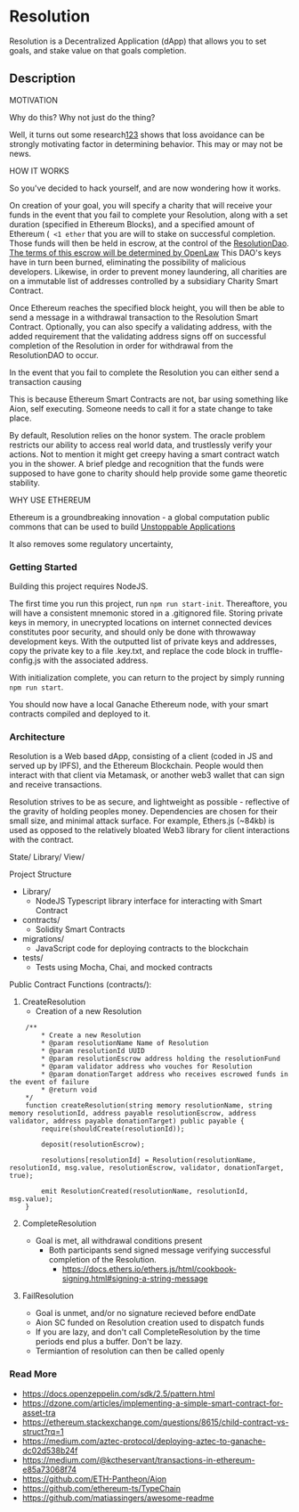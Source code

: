 # Resolution

Resolution is a Decentralized Application (dApp) that allows you to set goals, and stake value on that goals completion.


## Description 

MOTIVATION

Why do this? Why not just do the thing?

Well, it turns out some research[1]()[2]()[3]() shows that loss avoidance can be strongly motivating factor in determining behavior. This may or may not be news.


HOW IT WORKS

So you've decided to hack yourself, and are now wondering how it works. 

On creation of your goal, you will specify a charity that will receive your funds in the event that you fail to complete your Resolution, along with a set duration (specified in Ethereum Blocks), and a specified amount of Ethereum (` <1 ether` that you are will to stake on successful completion. Those funds will then be held in escrow, at the control of the [ResolutionDao](https://aragon.org/#/). [The terms of this escrow will be determined by OpenLaw]() This DAO's keys have in turn been burned, eliminating the possibility of malicious developers. Likewise, in order to prevent money laundering, all charities are on a immutable list of addresses controlled by a subsidiary Charity Smart Contract. 

Once Ethereum reaches the specified block height, you will then be able to send a message in a withdrawal transaction to the Resolution Smart Contract. Optionally, you can also specify a validating address, with the added requirement that the validating address signs off on successful completion of the Resolution in order for withdrawal from the ResolutionDAO to occur.


In the event that you fail to complete the Resolution you can either send a transaction causing 

This is because Ethereum Smart Contracts are not, bar using something like Aion[](), self executing. Someone needs to call it for a state change to take place. 

By default, Resolution relies on the honor system. The oracle problem restricts our ability to access real world data, and trustlessly verify your actions. Not to mention it might get creepy having a smart contract watch you in the shower. A brief pledge and recognition that the funds were supposed to have gone to charity should help provide some game theoretic stability. 



WHY USE ETHEREUM

Ethereum is a groundbreaking innovation - a global computation public commons that can be used to build [Unstoppable Applications](https://hackernoon.com/joe-lubin-on-the-future-of-blockchain-d058aa57641b)

It also removes some regulatory uncertainty,


### Getting Started

Building this project requires NodeJS. 

The first time you run this project, run `npm run start-init`. Thereaftore, you will have a consistent mnemonic stored in a .gitignored file. Storing private keys in memory, in unecrypted locations on internet connected devices constitutes poor security, and should only be done with throwaway development keys. With the outputted list of private keys and addresses, copy the private key to a file .key.txt, and replace the code block in truffle-config.js with the associated address.

With initialization complete, you can return to the project by simply running `npm run start`. 

You should now have a local Ganache Ethereum node, with your smart contracts compiled and deployed to it.

### Architecture

Resolution is a Web based dApp, consisting of a client (coded in JS and served up by IPFS), and the Ethereum Blockchain. People would then interact with that client via Metamask, or another web3 wallet that can sign and receive transactions. 

Resolution strives to be as secure, and lightweight as possible - reflective of the gravity of holding peoples money. Dependencies are chosen for their small size, and minimal attack surface. For example, Ethers.js (~84kb) is used as opposed to the relatively bloated Web3 library for client interactions with the contract.  


State/
Library/
View/

Project Structure

- Library/
	- NodeJS Typescript library interface for interacting with Smart Contract
- contracts/
	- Solidity Smart Contracts
- migrations/
	- JavaScript code for deploying contracts to the blockchain
- tests/
	- Tests using Mocha, Chai, and mocked contracts

		
Public Contract Functions (contracts/):

1) CreateResolution
	- Creation of a new Resolution
```
	/**
		* Create a new Resolution
	   	* @param resolutionName Name of Resolution 
		* @param resolutionId UUID 
	   	* @param resolutionEscrow address holding the resolutionFund
	   	* @param validator address who vouches for Resolution
		* @param donationTarget address who receives escrowed funds in the event of failure
 		* @return void 
	*/
	function createResolution(string memory resolutionName, string memory resolutionId, address payable resolutionEscrow, address validator, address payable donationTarget) public payable {
		require(shouldCreate(resolutionId));

		deposit(resolutionEscrow);	
	
		resolutions[resolutionId] = Resolution(resolutionName, resolutionId, msg.value, resolutionEscrow, validator, donationTarget, true);
	
		emit ResolutionCreated(resolutionName, resolutionId, msg.value);
	}
```
	
2) CompleteResolution
	- Goal is met, all withdrawal conditions present
		- Both participants send signed message verifying successful completion of the Resolution.
			- https://docs.ethers.io/ethers.js/html/cookbook-signing.html#signing-a-string-message




3) FailResolution
	- Goal is unmet, and/or no signature recieved before endDate
	- Aion SC funded on Resolution creation used to dispatch funds
	- If you are lazy, and don't call CompleteResolution by the time periods end plus a buffer. Don't be lazy.	
	- Termiantion of resolution can then be called openly


### Read More
- https://docs.openzeppelin.com/sdk/2.5/pattern.html
- https://dzone.com/articles/implementing-a-simple-smart-contract-for-asset-tra
- https://ethereum.stackexchange.com/questions/8615/child-contract-vs-struct?rq=1
- https://medium.com/aztec-protocol/deploying-aztec-to-ganache-dc02d538b24f
- https://medium.com/@kctheservant/transactions-in-ethereum-e85a73068f74
- https://github.com/ETH-Pantheon/Aion
- https://github.com/ethereum-ts/TypeChain
- https://github.com/matiassingers/awesome-readme
